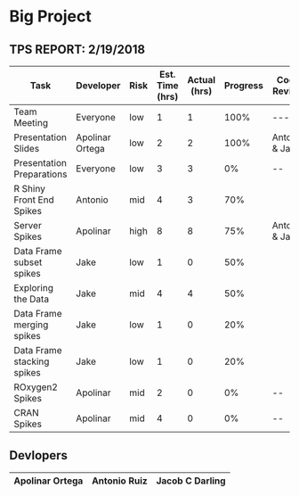 # Big Project

## TPS REPORT: 2/19/2018
Task | Developer | Risk | Est. Time (hrs) | Actual (hrs) | Progress | Code Review
--- | --- | --- | --- | --- | --- | ---
Team Meeting | Everyone | low | 1 | 1 | 100% | ---
Presentation Slides | Apolinar Ortega | low | 2 | 2 | 100% | Antonio & Jake
Presentation Preparations | Everyone | low | 3 | 3 | 0% | --
R Shiny Front End Spikes | Antonio | mid | 4 | 3 | 70% | 
Server Spikes | Apolinar | high | 8 | 8 | 75% | Antonio & Jake
Data Frame subset spikes | Jake | low  | 1 | 0 | 50% |
Exploring the Data | Jake | mid | 4 | 4 | 50% | 
Data Frame merging spikes | Jake | low  | 1 | 0 | 20% |
Data Frame stacking spikes | Jake | low  | 1 | 0 | 20% |
ROxygen2 Spikes | Apolinar | mid | 2 | 0 | 0% | --
CRAN Spikes | Apolinar | mid | 4 | 0 | 0% | --


## Devlopers
Apolinar Ortega | Antonio Ruiz | Jacob C Darling
--- | --- | --- 
